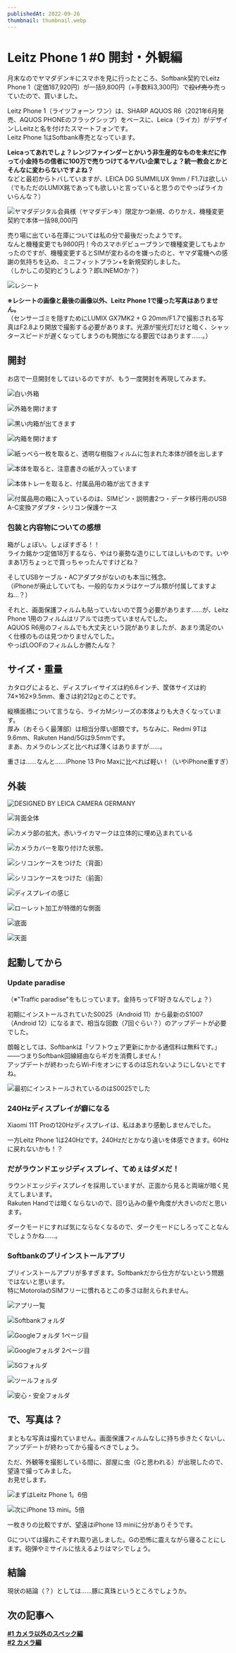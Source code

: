 ```yaml
---
publishedAt: 2022-09-26
thumbnail: thumbnail.webp
---
```


# Leitz Phone 1 #0 開封・外観編
月末なのでヤマダデンキにスマホを見に行ったところ、Softbank契約でLeitz Phone 1（定価187,920円）が一括9,800円（+手数料3,300円）で~~投げ売り~~売っていたので、買いました。

Leitz Phone 1（ライツフォーン ワン）は、SHARP AQUOS R6（2021年6月発売、AQUOS PHONEのフラッグシップ）をベースに、Leica（ライカ）がデザインしLeitzと名を付けたスマートフォンです。  
Leitz Phone 1はSoftbank専売となっています。

**Leicaってあれでしょ？レンジファインダーとかいう非生産的なものを未だに作って小金持ちの信者に100万で売りつけてるヤバい企業でしょ？統一教会とかとそんなに変わらないですよね？**  
などと最初からトバしていますが、LEICA DG SUMMILUX 9mm / F1.7は欲しい（でもただのLUMIX銘であっても欲しいと言っていると思うのでやっぱライカいらんな？）

![](9800-1.webp "ヤマダデジタル会員様（ヤマダデンキ）限定かつ新規、のりかえ、機種変更契約で本体一括98,000円")

売り場に出ている在庫については私の分で最後だったようです。  
なんと機種変更でも9800円！今のスマホデビュープランで機種変更してもよかったのですが、機種変更するとSIMが変わるのを嫌ったのと、ヤマダ電機への感謝の気持ちを込め、ミニフィットプラン+を新規契約しました。  
（しかしこの契約どうしよう？即LINEMOか？）

![](9800-2.webp "レシート")

**※レシートの画像と最後の画像以外、Leitz Phone 1で撮った写真はありません。**  
（センサーゴミを隠すためにLUMIX GX7MK2 + G 20mm/F1.7で撮影される写真はF2.8より開放で撮影する必要があります。光源が蛍光灯だけと暗く、シャッタースピードが遅くなってしまうのも開放になる要因ではあります……。）

## 開封
お店で一旦開封をしてはいるのですが、もう一度開封を再現してみます。

![](open-1.webp "白い外箱")

![](open-2.webp "外箱を開けます")

![](open-3.webp "黒い内箱が出てきます")

![](open-4.webp "内箱を開けます")

![](open-5.webp "紙っぺら一枚を取ると、透明な樹脂フィルムに包まれた本体が顔を出します")

![](open-6.webp "本体を取ると、注意書きの紙が入っています")

![](open-7.webp "本体トレーを取ると、付属品用の箱が出てきます")

![](open-8.webp "付属品用の箱に入っているのは、SIMピン・説明書2つ・データ移行用のUSB A-C変換アダプタ・シリコン保護ケース")

### 包装と内容物についての感想
箱がしょぼい。しょぼすぎる！！  
ライカ銘かつ定価18万するなら、やはり豪勢な造りにしてほしいものです。いやまあ1万ちょっとで買っちゃったんですけどね？

そしてUSBケーブル・ACアダプタがないのも本当に残念。  
（iPhoneが廃止していても、一般的なカメラはケーブル類が付属してますよね…？）

それと、画面保護フィルムも貼っていないので買う必要があります……が、Leitz Phone 1用のフィルムはリアルでは売っていませんでした。  
AQUOS R6用のフィルムでも大丈夫という説がありましたが、あまり満足のいく仕様のものは見つかりませんでした。  
やっぱLOOFのフィルムしか勝たんな？

## サイズ・重量
カタログによると、ディスプレイサイズは約6.6インチ、筐体サイズは約74×162×9.5mm、重さは約212gとのことです。

縦横面積について言うなら、ライカMシリーズの本体よりも大きくなっています。  
厚み（おそらく最薄部）は相当分厚い部類です。ちなみに、Redmi 9Tは9.6mm、Rakuten Hand/5Gは9.5mmです。  
まあ、カメラのレンズと比べれば薄くはありますが……。

重さは……なんと……iPhone 13 Pro Maxに比べれば軽い！（いやiPhone重すぎ）

## 外装

![](out-leica.webp "DESIGNED BY LEICA CAMERA GERMANY")

![](out-1.webp "背面全体")

![](out-2.webp "カメラ部の拡大。赤いライカマークは立体的に埋め込まれている")

![](thumbnail.webp "カメラカバーを取り付けた状態。")

![](out-3.webp "シリコンケースをつけた（背面）")

![](out-4.webp "シリコンケースをつけた（前面）")

![](display.webp "ディスプレイの感じ")

![](out-side.webp "ローレット加工が特徴的な側面")

![](out-bottom.webp "底面")

![](out-top.webp "天面")

## 起動してから
### Update paradise

（※"Traffic paradise"をもじっています。金持ちってF1好きなんでしょ？）

初期にインストールされていたS0025（Android 11）から最新のS1007（Android 12）になるまで、相当な回数（7回ぐらい？）のアップデートが必要でした。

朗報としては、Softbankは「ソフトウェア更新にかかる通信料は無料です。」――つまりSoftbank回線経由ならギガを消費しません！  
アップデートが終わったらWi-Fiをオンにするのは忘れないようにしないとですね。

![](s0025.webp "最初にインストールされているのはS0025でした")

### 240Hzディスプレイが癖になる
Xiaomi 11T Proの120Hzディスプレイは、私はあまり感動しませんでした。

一方Leitz Phone 1は240Hzです。240Hzだとかなり違いを体感できます。60Hzに戻れないかも！？

### だがラウンドエッジディスプレイ、てめぇはダメだ！
ラウンドエッジディスプレイを採用していますが、正面から見ると両端が暗く見えてしまいます。  
Rakuten Handでは暗くならないので、回り込みの量や角度が大きいのだと思います。

ダークモードにすれば気にならなくなるので、ダークモードにしろってことなんでしょうかね……。

### Softbankのプリインストールアプリ
プリインストールアプリが多すぎます。Softbankだから仕方がないという問題ではないと思います。  
特にMotorolaのSIMフリーに慣れるとこの多さは耐えられません。

![](apps-1.webp "アプリ一覧")

![](apps-2.webp "Softbankフォルダ")

![](apps-3.webp "Googleフォルダ 1ページ目")

![](apps-4.webp "Googleフォルダ 2ページ目")

![](apps-5.webp "5Gフォルダ")

![](apps-6.webp "ツールフォルダ")

![](apps-7.webp "安心・安全フォルダ")

## で、写真は？
まともな写真は撮れていません。画面保護フィルムなしに持ち歩きたくないし、アップデートが終わってから撮るべきでしょう。

ただ、外観等を撮影している間に、部屋に虫（Gと思われる）が出現したので、望遠で撮ってみました。  
お見せします。

![](leitz-g.webp "まずはLeitz Phone 1。6倍")

![](iphone-g.jpeg "次にiPhone 13 mini。5倍")

一枚きりの比較ですが、望遠はiPhone 13 miniに分がありそうです。

Gについては撮れこそすれ取り逃しました。Gの恐怖に震えながら寝ることにします。砲弾やミサイルに怯えるよりはマシでしょう。

## 結論
現状の結論（？）としては……豚に真珠というところでしょうか。

## 次の記事へ
[**#1 カメラ以外のスペック編**](../09-29%20Leitz%20Phone%201%201/)  
[**#2 カメラ編**](../10-04%20Leitz%20Phone%201%202/)
